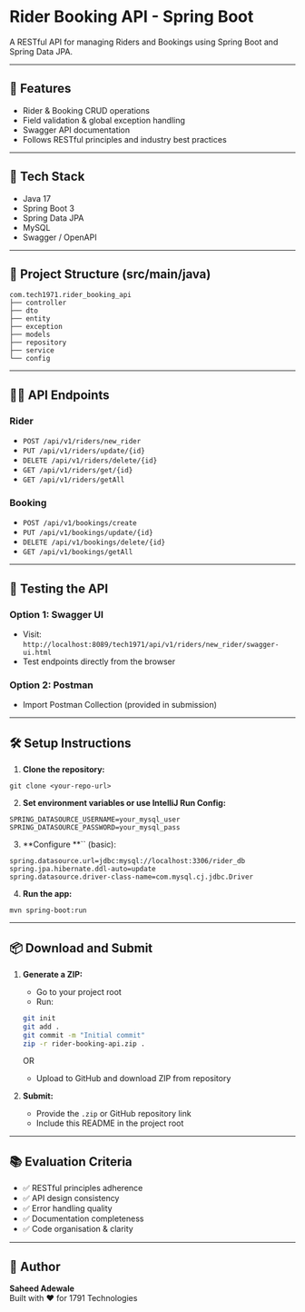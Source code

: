 # Rider Booking API - Spring Boot

A RESTful API for managing Riders and Bookings using Spring Boot and Spring Data JPA.

---

## 🚀 Features

- Rider & Booking CRUD operations
- Field validation & global exception handling
- Swagger API documentation
- Follows RESTful principles and industry best practices

---

## 🧱 Tech Stack

- Java 17
- Spring Boot 3
- Spring Data JPA
- MySQL
- Swagger / OpenAPI

---

## 📁 Project Structure (src/main/java)

```
com.tech1971.rider_booking_api
├── controller
├── dto
├── entity
├── exception
├── models
├── repository
├── service
└── config
```

---

## 🧑‍💻 API Endpoints

### Rider

- `POST /api/v1/riders/new_rider`
- `PUT /api/v1/riders/update/{id}`
- `DELETE /api/v1/riders/delete/{id}`
- `GET /api/v1/riders/get/{id}`
- `GET /api/v1/riders/getAll`

### Booking

- `POST /api/v1/bookings/create`
- `PUT /api/v1/bookings/update/{id}`
- `DELETE /api/v1/bookings/delete/{id}`
- `GET /api/v1/bookings/getAll`

---

## 🧪 Testing the API

### Option 1: Swagger UI

- Visit: `http://localhost:8089/tech1971/api/v1/riders/new_rider/swagger-ui.html`
- Test endpoints directly from the browser

### Option 2: Postman

- Import Postman Collection (provided in submission)

---

## 🛠 Setup Instructions

1. **Clone the repository:**

```
git clone <your-repo-url>
```

2. **Set environment variables or use IntelliJ Run Config:**

```
SPRING_DATASOURCE_USERNAME=your_mysql_user
SPRING_DATASOURCE_PASSWORD=your_mysql_pass
```

3. **Configure **`` (basic):

```properties
spring.datasource.url=jdbc:mysql://localhost:3306/rider_db
spring.jpa.hibernate.ddl-auto=update
spring.datasource.driver-class-name=com.mysql.cj.jdbc.Driver
```

4. **Run the app:**

```
mvn spring-boot:run
```

---

## 📦 Download and Submit

1. **Generate a ZIP:**

   - Go to your project root
   - Run:

   ```bash
   git init
   git add .
   git commit -m "Initial commit"
   zip -r rider-booking-api.zip .
   ```

   OR

   - Upload to GitHub and download ZIP from repository

2. **Submit:**

   - Provide the `.zip` or GitHub repository link
   - Include this README in the project root

---

## 📚 Evaluation Criteria

- ✅ RESTful principles adherence
- ✅ API design consistency
- ✅ Error handling quality
- ✅ Documentation completeness
- ✅ Code organisation & clarity

---

## 🧠 Author

**Saheed Adewale**\
Built with ❤️ for 1791 Technologies

